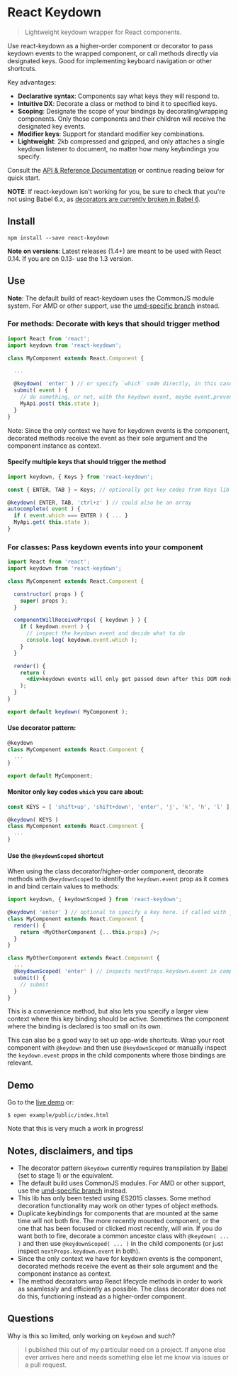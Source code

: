 # React Keydown
> Lightweight keydown wrapper for React components.

Use react-keydown as a higher-order component or decorator to pass keydown
events to the wrapped component, or call methods directly via designated keys. Good 
for implementing keyboard navigation or other shortcuts.

Key advantages:

* **Declarative syntax**: Components say what keys they will respond to.
* **Intuitive DX**: Decorate a class or method to bind it to specified keys.
* **Scoping**: Designate the scope of your bindings by decorating/wrapping components. Only those components and their children will receive the designated key events.
* **Modifier keys**: Support for standard modifier key combinations.
* **Lightweight**: 2kb compressed and gzipped, and only attaches a single keydown listener to document, no matter how many keybindings you specify.

Consult the [API & Reference Documentation](https://github.com/jedverity/react-keydown/wiki/API-&-Reference) or continue reading below for quick start.

**NOTE**: If react-keydown isn't working for you, be sure to check that you're not using Babel 6.x, as [decorators are currently broken in Babel 6](https://github.com/babel/babel/issues/2645).

## Install

```
npm install --save react-keydown
```
**Note on versions**: Latest releases (1.4+) are meant to be used with React 0.14. If you are on 0.13- use the 1.3 version.

## Use

**Note**: The default build of react-keydown uses the CommonJS module system. For
AMD or other support, use the [umd-specific
branch](https://github.com/jedverity/react-keydown/tree/master-umd) instead.

### For methods: Decorate with keys that should trigger method

```javascript
import React from 'react';
import keydown from 'react-keydown';

class MyComponent extends React.Component {

  ...

  @keydown( 'enter' ) // or specify `which` code directly, in this case 13
  submit( event ) {
    // do something, or not, with the keydown event, maybe event.preventDefault()
    MyApi.post( this.state );
  }
}
```

Note: Since the only context we have for keydown events is the component, decorated methods receive the event as their sole argument and the component instance as context.

#### Specify multiple keys that should trigger the method

```javascript
import keydown, { Keys } from 'react-keydown';

const { ENTER, TAB } = Keys; // optionally get key codes from Keys lib to check against later

@keydown( ENTER, TAB, 'ctrl+z' ) // could also be an array
autocomplete( event ) {
  if ( event.which === ENTER ) { ... }
  MyApi.get( this.state );
}
```

### For classes: Pass keydown events into your component

```jsx
import React from 'react';
import keydown from 'react-keydown';

class MyComponent extends React.Component {

  constructor( props ) {
    super( props );
  }

  componentWillReceiveProps( { keydown } ) {
    if ( keydown.event ) {
      // inspect the keydown event and decide what to do
      console.log( keydown.event.which );
    }
  }

  render() {
    return (
      <div>keydown events will only get passed down after this DOM node mounts or is clicked on</div>
    );
  }
}

export default keydown( MyComponent );
```

#### Use decorator pattern:

```javascript
@keydown
class MyComponent extends React.Component {
  ...
}

export default MyComponent;
```

#### Monitor only key codes `which` you care about:

```javascript
const KEYS = [ 'shift+up', 'shift+down', 'enter', 'j', 'k', 'h', 'l' ];

@keydown( KEYS )
class MyComponent extends React.Component {
  ...
}
```

#### Use the `@keydownScoped` shortcut

When using the class decorator/higher-order component, decorate methods with `@keydownScoped` to identify the `keydown.event` prop as it comes in and bind certain values to methods:

```javascript
import keydown, { keydownScoped } from 'react-keydown';

@keydown( 'enter' ) // optional to specify a key here. if called with just @keydown, all key events will get passed down
class MyComponent extends React.Component {
  render() {
    return <MyOtherComponent {...this.props} />;
  }
}

class MyOtherComponent extends React.Component {
  ...
  @keydownScoped( 'enter' ) // inspects nextProps.keydown.event in componentWillReceiveProps behind the scenes
  submit() {
    // submit
  }
}
```

This is a convenience method, but also lets you specify a larger view context where this key binding should be active. Sometimes the component where the binding is declared is too small on its own.

This can also be a good way to set up app-wide shortcuts. Wrap your root component with `@keydown` and then use  `@keydownScoped` or manually inspect the `keydown.event` props in the child components where those bindings are relevant.

## Demo

Go to the [live
demo](http://jedverity.github.io/react-keydown/example/index.html) or:

```
$ open example/public/index.html
```

Note that this is very much a work in progress!

## Notes, disclaimers, and tips

* The decorator pattern `@keydown` currently requires transpilation by
  [Babel](babeljs.io/) (set to stage 1) or the equivalent.
* The default build uses CommonJS modules. For AMD or other support, use the
  [umd-specific
  branch](https://github.com/jedverity/react-keydown/tree/master-umd) instead.
* This lib has only been tested using ES2015 classes. Some method decoration
  functionality may work on other types of object methods.
* Duplicate keybindings for components that are mounted at the same time will
  not both fire. The more recently mounted component, or the one that has been
  focused or clicked most recently, will win. If you do want both to fire,
  decorate a common ancestor class with `@keydown( ... )` and then use
  `@keydownScoped( ... )` in the child components (or just inspect
  `nextProps.keydown.event` in both).
* Since the only context we have for keydown events is the component, decorated
  methods receive the event as their sole argument and the component instance as
  context.
* The method decorators wrap React lifecycle methods in order to work
  as seamlessly and efficiently as possible. The class decorator does not do
  this, functioning instead as a higher-order component.

## Questions

Why is this so limited, only working on `keydown` and such?

> I published this out of my particular need on a project. If anyone else ever
arrives here and needs something else let me know via issues or a pull request.

